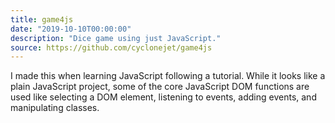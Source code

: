 ```yaml
---
title: game4js
date: "2019-10-10T00:00:00"
description: "Dice game using just JavaScript."
source: https://github.com/cyclonejet/game4js
---
```


I made this when learning JavaScript following a tutorial. While it looks like a plain JavaScript project, some of the core JavaScript DOM functions are used like selecting a DOM element, listening to events, adding events, and manipulating classes.
